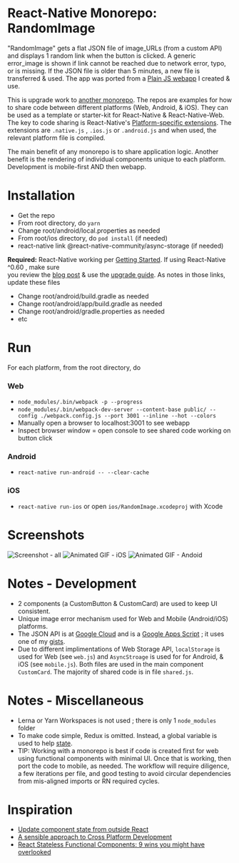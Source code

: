 React-Native Monorepo: RandomImage
=================
"RandomImage" gets a flat JSON file of image_URLs (from a custom API) and displays 1 random link when the button is clicked. A generic error_image is shown if link cannot be reached due to network error, typo, or is missing.  If the JSON file is older than 5 minutes, a new file is transferred & used. The app was ported from a [Plain JS webapp](https://contactstoolkit.com/demo/randomImage/viaBrowser.html) I created & use.

This is upgrade work to [another monorepo](https://github.com/og-pr/public_ticket.520). The repos are examples for how to share code between different platforms (Web, Android, & iOS). They can be used as a template or starter-kit for React-Native & React-Native-Web. The key to code sharing is React-Native's [Platform-specific extensions](https://facebook.github.io/react-native/docs/platform-specific-code.html#platform-specific-extensions). The extensions are ```.native.js``` , ```.ios.js``` or ```.android.js``` and when used, the relevant platform file is compiled.

The main benefit of any monorepo is to share application logic. Another benefit is the rendering of individual components unique to each platform. Development is mobile-first AND then webapp.

Installation
============

 * Get the repo
* From root directory, do ```yarn```
* Change root/android/local.properties as needed 
* From root/ios directory, do ```pod install``` (if needed)
* react-native link @react-native-community/async-storage (if needed)


**Required:** React-Native working per [Getting Started](https://facebook.github.io/react-native/docs/getting-started). If using React-Native ^0.60 , 
make sure    
you review the [blog post](https://facebook.github.io/react-native/blog/2019/07/03/version-60) & use the [upgrade guide](https://react-native-community.github.io/upgrade-helper/?from=0.59.8&to=0.60.4). As notes in those links, update these files
* Change root/android/build.gradle as needed 
* Change root/android/app/build.gradle as needed 
* Change root/android/gradle.properties as needed
* etc

Run
===

For each platform, from the root directory, do

### Web
* ```node_modules/.bin/webpack -p --progress```
* ```node_modules/.bin/webpack-dev-server --content-base public/ --config ./webpack.config.js --port 3001 --inline --hot --colors```
* Manually open a browser to localhost:3001 to see webapp 
* Inspect browser window = open console to see shared code working on button click

### Android
* ```react-native run-android -- --clear-cache```

### iOS
* ```react-native run-ios``` or open ```ios/RandomImage.xcodeproj``` with Xcode

Screenshots
===========

![Screenshot - all](https://github.com/og-pr/public_ticket.522/blob/master/RandomImage/_docs/monorepo_all.png)
![Animated GIF - iOS](https://github.com/og-pr/public_ticket.522/blob/master/RandomImage/_docs/ezgif-720_ios_c.gif)
![Animated GIF - Andoid](https://github.com/og-pr/public_ticket.522/blob/master/RandomImage/_docs/ezgif-720_android_c.gif)


Notes - Development 
===========
* 2 components (a CustomButton & CustomCard) are used to keep UI consistent.
* Unique image error mechanism used for Web and Mobile (Android/iOS) platforms. 
* The JSON API is at [Google Cloud](https://cloud.google.com/) and is a [Google Apps Script](https://developers.google.com/apps-script/) ; it uses one of my [gists](https://gist.github.com/ottograjeda/).
* Due to different implimentations of Web Storage API, ```localStorage``` is used for Web (see ```web.js```) and ```AsyncStroage``` is used for for Android, & iOS (see ```mobile.js```).  Both files are used in the main component ```CustomCard```. The majority of shared code is in file ```shared.js```.

Notes - Miscellaneous 
=====
* Lerna or Yarn Workspaces is not used ; there is only 1 ```node_modules``` folder
* To make code simple, Redux is omitted. Instead, a global variable is used to help [state](https://facebook.github.io/react-native/docs/state).
* TIP: Working with a monorepo is best if code is created first for web using functional components with minimal UI. Once that is working, then port the code to mobile, as needed. The workflow will require diligence, a few iterations per file, and good testing to avoid circular dependencies from mis-aligned imports or RN required cycles.

Inspiration
===========
* [Update component state from outside React](https://stackoverflow.com/questions/31856712/update-component-state-from-outside-react-on-server-response)
* [A sensible approach to Cross Platform Development](https://dev.to/kylessg/a-sensible-approach-to-cross-platform-development-with-react-and-react-native-57pk)
* [React Stateless Functional Components: 9 wins you might have overlooked](https://hackernoon.com/react-stateless-functional-components-nine-wins-you-might-have-overlooked-997b0d933dbc)
